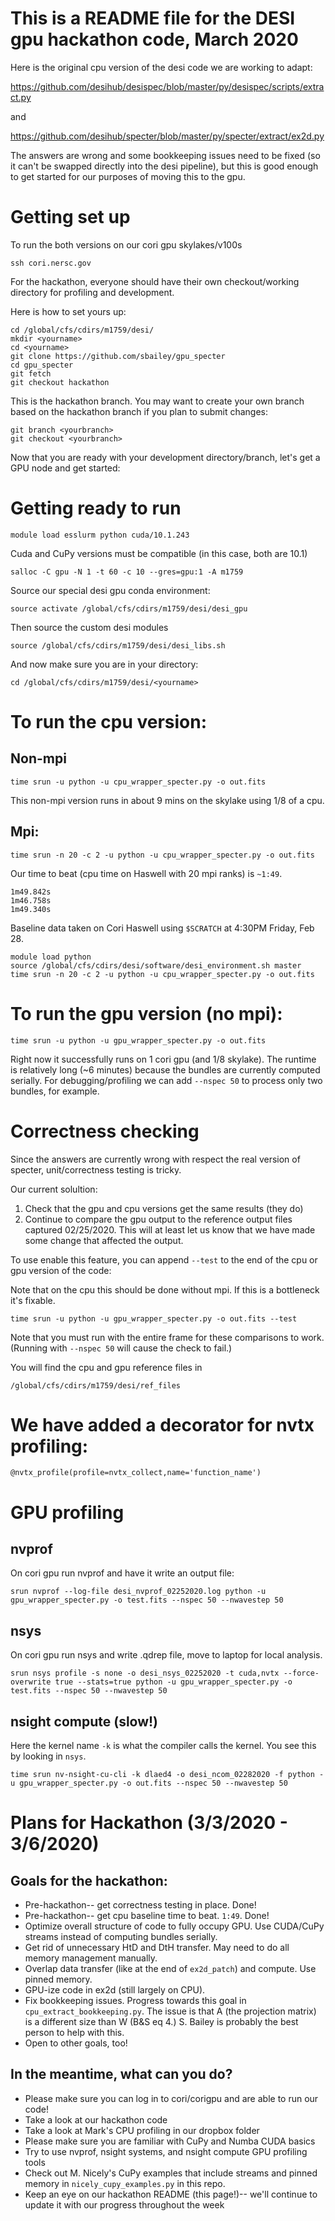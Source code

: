 # This is a README file for the DESI gpu hackathon code, March 2020

Here is the original cpu version of the desi code we are working to adapt:

https://github.com/desihub/desispec/blob/master/py/desispec/scripts/extract.py

and

https://github.com/desihub/specter/blob/master/py/specter/extract/ex2d.py

The answers are wrong and some bookkeeping issues need to be fixed (so it can't
be swapped directly into the desi pipeline), but this is good enough to get
started for our purposes of moving this to the gpu. 

# Getting set up

To run the both versions on our cori gpu skylakes/v100s

`ssh cori.nersc.gov`

For the hackathon, everyone should have their own checkout/working directory
for profiling and development. 

Here is how to set yours up:

```
cd /global/cfs/cdirs/m1759/desi/
mkdir <yourname>
cd <yourname>
git clone https://github.com/sbailey/gpu_specter
cd gpu_specter
git fetch
git checkout hackathon
```

This is the hackathon branch. You may want to create your own branch based on
the hackathon branch if you plan to submit changes:

```
git branch <yourbranch>
git checkout <yourbranch>
```

Now that you are ready with your development directory/branch, let's get a GPU
node and get started:

# Getting ready to run

`module load esslurm python cuda/10.1.243`

Cuda and CuPy versions must be compatible (in this case, both are 10.1)

`salloc -C gpu -N 1 -t 60 -c 10 --gres=gpu:1 -A m1759`

Source our special desi gpu conda environment:

`source activate /global/cfs/cdirs/m1759/desi/desi_gpu`

Then source the custom desi modules 

`source /global/cfs/cdirs/m1759/desi/desi_libs.sh`

And now make sure you are in your directory:

`cd /global/cfs/cdirs/m1759/desi/<yourname>`

# To run the cpu version:

## Non-mpi

`time srun -u python -u cpu_wrapper_specter.py -o out.fits`

This non-mpi version runs in about 9 mins on the skylake using 1/8 of a cpu.

## Mpi:

`time srun -n 20 -c 2 -u python -u cpu_wrapper_specter.py -o out.fits`

Our time to beat (cpu time on Haswell with 20 mpi ranks) is `~1:49`. 

```
1m49.842s
1m46.758s
1m49.340s
```
Baseline data taken on Cori Haswell using `$SCRATCH` at 4:30PM Friday, Feb 28.

```
module load python
source /global/cfs/cdirs/desi/software/desi_environment.sh master
time srun -n 20 -c 2 -u python -u cpu_wrapper_specter.py -o out.fits
```

# To run the gpu version (no mpi):

`time srun -u python -u gpu_wrapper_specter.py -o out.fits`

Right now it successfully runs on 1 cori gpu (and 1/8 skylake). The runtime is
relatively long (~6 minutes) because the bundles are currently computed
serially. For debugging/profiling we can add `--nspec 50` to process only two
bundles, for example. 

# Correctness checking

Since the answers are currently wrong with respect the real version of specter,
unit/correctness testing is tricky. 

Our current solultion:

1) Check that the gpu and cpu versions get the same results (they do) 
2) Continue to compare the gpu output to the reference output files captured
02/25/2020. This will at least let us know that we have made some change that
affected the output.

To use enable this feature, you can append `--test` to the end of the cpu or gpu version of the code:

Note that on the cpu this should be done without mpi. If this is a bottleneck it's fixable.

`time srun -u python -u gpu_wrapper_specter.py -o out.fits --test`

Note that you must run with the entire frame for these comparisons to work.
(Running with `--nspec 50` will cause the check to fail.)

You will find the cpu and gpu reference files in 

`/global/cfs/cdirs/m1759/desi/ref_files`

# We have added a decorator for nvtx profiling: 

`@nvtx_profile(profile=nvtx_collect,name='function_name')`

# GPU profiling

## nvprof

On cori gpu run nvprof and have it write an output file:

```
srun nvprof --log-file desi_nvprof_02252020.log python -u gpu_wrapper_specter.py -o test.fits --nspec 50 --nwavestep 50
```

## nsys

On cori gpu run nsys and write .qdrep file, move to laptop for local analysis.

```
srun nsys profile -s none -o desi_nsys_02252020 -t cuda,nvtx --force-overwrite true --stats=true python -u gpu_wrapper_specter.py -o test.fits --nspec 50 --nwavestep 50
```

## nsight compute (slow!)

Here the kernel name `-k` is what the compiler calls the kernel. You see this by looking in `nsys`. 

```
time srun nv-nsight-cu-cli -k dlaed4 -o desi_ncom_02282020 -f python -u gpu_wrapper_specter.py -o out.fits --nspec 50 --nwavestep 50
```

# Plans for Hackathon (3/3/2020 - 3/6/2020)

## Goals for the hackathon:

* Pre-hackathon-- get correctness testing in place. Done!
* Pre-hackathon-- get cpu baseline time to beat. `1:49`. Done!
* Optimize overall structure of code to fully occupy GPU. Use CUDA/CuPy streams instead of computing bundles serially.
* Get rid of unnecessary HtD and DtH transfer. May need to do all memory management manually.
* Overlap data transfer (like at the end of `ex2d_patch`) and compute. Use pinned memory.
* GPU-ize code in ex2d (still largely on CPU).
* Fix bookkeeping issues. Progress towards this goal in `cpu_extract_bookkeeping.py`. The issue is that A (the projection matrix) is a different size than W (B&S eq 4.) S. Bailey is probably the best person to help with this. 
* Open to other goals, too!


## In the meantime, what can you do?

* Please make sure you can log in to cori/corigpu and are able to run our code!
* Take a look at our hackathon code
* Take a look at Mark's CPU profiling in our dropbox folder
* Please make sure you are familiar with CuPy and Numba CUDA basics
* Try to use nvprof, nsight systems, and nsight compute GPU profiling tools
* Check out M. Nicely's CuPy examples that include streams and pinned memory in `nicely_cupy_examples.py` in this repo. 
* Keep an eye on our hackathon README (this page!)-- we'll continue to update it with our progress throughout the week


